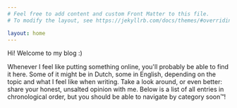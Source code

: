 ```yaml
---
# Feel free to add content and custom Front Matter to this file.
# To modify the layout, see https://jekyllrb.com/docs/themes/#overriding-theme-defaults

layout: home
---
```


Hi! Welcome to my blog :)

Whenever I feel like putting something online, you'll probably be able to find it here. Some of it might be in Dutch, some in English, depending on the topic and what I feel like when writing. Take a look around, or even better: share your honest, unsalted opinion with me. Below is a list of all entries in chronological order, but you should be able to navigate by category soon&trade;! 
